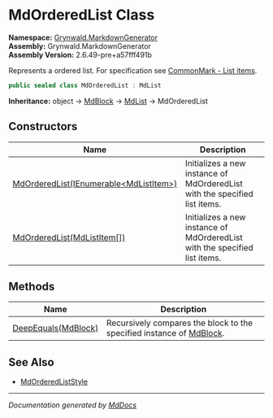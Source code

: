 ﻿<!--  
  <auto-generated>   
    The contents of this file were generated by a tool.  
    Changes to this file may be list if the file is regenerated  
  </auto-generated>   
-->

# MdOrderedList Class

**Namespace:** [Grynwald.MarkdownGenerator](../index.md)  
**Assembly:** Grynwald.MarkdownGenerator  
**Assembly Version:** 2.6.49\-pre+a57fff491b

Represents a ordered list. For specification see [CommonMark \- List items](https://spec.commonmark.org/0.28/#list-items).

```csharp
public sealed class MdOrderedList : MdList
```

**Inheritance:** object → [MdBlock](../MdBlock/index.md) → [MdList](../MdList/index.md) → MdOrderedList

## Constructors

| Name                                                                                                 | Description                                                                |
| ---------------------------------------------------------------------------------------------------- | -------------------------------------------------------------------------- |
| [MdOrderedList(IEnumerable\<MdListItem\>)](constructors/index.md#mdorderedlistienumerablemdlistitem) | Initializes a new instance of MdOrderedList with the specified list items. |
| [MdOrderedList(MdListItem\[\])](constructors/index.md#mdorderedlistmdlistitem)                       | Initializes a new instance of MdOrderedList with the specified list items. |

## Methods

| Name                                         | Description                                                                                 |
| -------------------------------------------- | ------------------------------------------------------------------------------------------- |
| [DeepEquals(MdBlock)](methods/DeepEquals.md) | Recursively compares the block to the specified instance of [MdBlock](../MdBlock/index.md). |

## See Also

- [MdOrderedListStyle](../MdOrderedListStyle/index.md)

___

*Documentation generated by [MdDocs](https://github.com/ap0llo/mddocs)*
